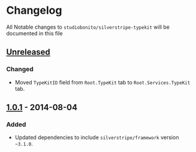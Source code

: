 # Changelog

All Notable changes to `studiobonito/silverstripe-typekit` will be documented in this file

## [Unreleased]
### Changed
- Moved `TypeKitID` field from `Root.TypeKit` tab to `Root.Services.TypeKit` tab.

## [1.0.1] - 2014-08-04
### Added
- Updated dependencies to include `silverstripe/framework` version `~3.1.0`.

[Unreleased]: https://github.com/studiobonito/silverstripe-typekit/compare/1.0.1...HEAD
[1.0.1]: https://github.com/studiobonito/silverstripe-typekit/compare/1.0.0...1.0.1